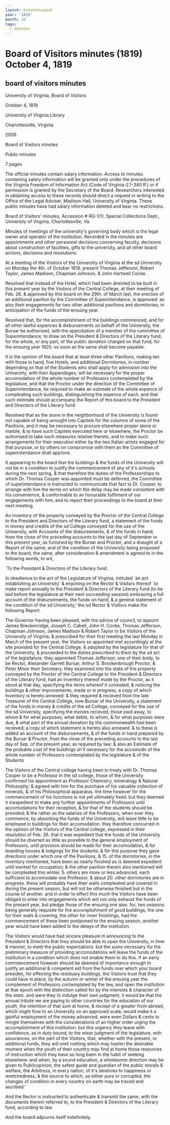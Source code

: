 ```yaml
---
layout: minutesLayout
year: '1819'
month: 10
tags:
  - minutes
---
```

Board of Visitors minutes (1819) October 4, 1819
================================================

board of visitors minutes
-------------------------

University of Virginia, Board of Visitors

October 4, 1819

University of Virginia Library

Charlottesville, Virginia

2006

Board of Visitors minutes

Public minutes

7 pages

The official minutes contain salary information. Access to minutes containing salary information will be granted only under the procedures of the Virginia Freedom of Information Act (Code of Virginia-2.1-340 ff.) or if permission is granted by the Secretary of the Board. Researchers interested in obtaining access to these records should direct a request in writing to the Office of the Legal Adviser, Madison Hall, University of Virginia. These public minutes have had salary information deleted and bear no restrictions.

Board of Visitors' minutes, Accession # RG-1/1/, Special Collections Dept., University of Virginia, Charlottesville, Va.

Minutes of meetings of the university's governing body which is the legal owner and operator of the institution. Recorded in the minutes are appointments and other personnel decisions concerning faculty, decisions about construction of facilities, gifts to the university, and all other board actions, decisions and resolutions.

At a meeting of the Visitors of the University of Virginia at the sd University on Monday the 4th. of October 1819. present Thomas Jefferson, Robert Taylor, James Madison, Chapman Johnson, & John Hartwell Cocke.

Resolved that instead of the Hotel, which had been directed to be built in this present year by the Visitors of the Central College, at their meeting of Feb. 26. & approved by this board on the 29th. of March last, the erection of an additional pavilion by the Committee of Superintendance, is approved: as also their engagements for two other additional pavilions and dormitories, in anticipation of the funds of the ensuing year.

Resolved that, for the accomplishment of the buildings commenced, and for all other lawful expences & disbursements on behalf of the University, the Bursar be authorised, with the approbation of a member of the committee of Superintendance, to draw on the President & Directors of the Literary fund, for the whole, or any part, of the public donation charged on that fund, for the ensuing year 1820. so soon as the same shall become payable.

It is the opinion of the board that at least three other Pavilions, making ten with those in hand, five Hotels, and additional Dormitories, in number depending on that of the Students who shall apply for admission into the University, with their Appendages, will be necessary for the proper accomodation of the whole number of Professors contemplated by the legislature, and that the Proctor under the direction of the Committee of Superintendance, be required to make an estimate of the whole expence of compleating such buildings, distinguishing the expence of each, and that such estimate should accompany the Report of this board to the President and Directors of the Literary fund.

Resolved that as the stone in the neighborhood of the University is found not capable of being wrought into Capitels for the columns of some of the Pavilions, and it may be necessary to procure elsewhere proper stone or marble, & to have such Capitels executed here or elsewhere, the Proctor be authorised to take such measures relative thereto, and to make such arrangements for their execution either by the two Italian artists engaged for that purpose, or by others on compromise with them as the Committee of superintendance shall approve.

It appearing to the board that the buildings & the funds of the University will not be in a condition to justify the commencement of any of it's schools during the next spring, & that therefore the duties of the Professorships to which Dr. Thomas Cooper was appointed must be deferred, the Committee of superintendance is instructed to communicate that fact to Dr. Cooper, to arrange with him the terms on which the delay may be made consistent with his convenience, & conformable to an honorable fulfilment of our engagements with him; and to report their proceedings to the board at their next meeting.

An inventory of the property conveyed by the Proctor of the Central College to the President and Directors of the Literary fund, a statement of the funds in money and credits of the sd College conveyed for the use of the University, with Accounts of the disbursements, & of the funds in hand, from the close of the preceding accounts to the last day of September in this present year, as funished by the Bursar and Proctor, and a draught of a Report of the same, and of the condition of the University being proposed to the board, the same, after consideration & amendment is agreed to in the following words, to wit,

\`To the President & Directors of the Literary fund.

In obedience to the act of the Legislature of Virginia, intituled \`an act establishing an University' & enjoining on the Rector & Visitors thereof \`to make report annually to the President & Directors of the Literary fund (to be laid before the legislature at their next succeeding session) embracing a full account of the disbursements, the funds on hand, & a general statement of the condition of the sd University,' the sd Rector & Visitors make the following Report.

The Governor having been pleased, with the advice of council, to appoint James Breckenridge, Joseph C. Cabell, John H. Cocke, Thomas Jefferson, Chapman Johnson, James Madison & Robert Taylor to be Visitors of the University of Virginia, & prescribed for their first meeting the last Monday in March of the present year, the Visitors so appointed met accordingly at the site provided for the Central College, & adopted by the legislature for that of the University, & proceeded to the duties prescribed to them by the sd act of the legistlature. they appointed Thomas Jefferson, one of their body, to be Rector, Alexander Garrett Bursar, Arthur S. Brockenbrough Proctor, & Peter Minor their Secretary. they examined into the state of the property conveyed by the Proctor of the Central College to the President & Directors of the Literary fund, had an Inventory thereof made by the Proctor, as it stood at that day, specifying the items whereof it consisted, & noticing the buildings & other improvements, made or in progress, a copy of which Inventory is hereto annexed: & they required & recieved from the late Treasurer of the Central College, now Bursar of the University, a statement of the funds in money & credits of the sd College, conveyed for the use of the sd University, specifying the monies recieved, those paid away, to whom & for what purposes; what debts, to whom, & for what purposes were due, & what part of the annual donation by the commonwealth had been recieved; a copy of which statement is hereto also annexed: & to these is added an account of the disbursements, & of the funds in hand prepared by the Bursar & Proctor, from the close of the preceding accounts to the last day of Sep. of the present year, as required by law: & also an Estimate of the probable cost of the buildings sh'll necessary for the accomodn of the whole number of Professors contemplated by the legislature & of the Students

The Visitors of the Central college having been in treaty with Dr. Thomas Cooper to be a Professor in the sd college, those of the University confirmed his appointment as Professor Chemistry, mineralogy & Natural Philosophy; & agreed with him for the purchase of his valuable collection of minerals, & of his Philosophical apparatus. the time however for the commencement of his functions is not yet ultimately fixed. but they deemed it inexpedient to make any further appointments of Professors until accomodations for their reception, & for that of the students should be provided; & the rather as the salaries of the Professors, when ever they commence, by absorbing the funds of the University, will leave little to be employed in buildings for their accomodation. they therefore concurred in the opinion of the Visitors of the Central college, expressed in their resolution of Feb. 26. that it was expedient that the funds of the University should be diverted as little as possible to the general employment of Professors, until provision should be made for their accomodation, & for boarding houses & lodgings for the students: & for this purpose they gave directions under which one of the Pavilions, & 15. of the dormitories, in the inventory mentioned, have been as nearly finished as is deemed expedient until wanted for occupation; & the other pavilion therein also mentioned will be compleated this winter. 5. others are more or less advanced, each sufficient to accomodate one Professor, & about 20. other dormitories are in progress. these will probably have their walls compleated and covered in during the present season, but will not be otherwise finished but in the course of another. and in order to effect this much the Visitors have been obliged to enter into engagements which will not only exhaust the funds of the present year, but pledge those of the ensuing one also. for, two seasons being generally requisite for the accomplishment of good buildings, the one for their walls & covering, the other for inner finishings, had the commencement of these been postponed to the ensuing season, another year would have been added to the delays of the institution.

The Visitors would have had sincere pleasure in announcing to the President & Directors that they should be able to open the University, in time & manner, to meet the public expectations. but the sums necessary for the preliminary measure of providing accomodations will leave the funds of the institution in a condition which does not enable them to do this. if an early commencement however should be deemed of importance enough to justify an additional & competent aid from the funds over which your board presides, for effecting the residuary buildings, the Visitors trust that they could have in place, by the autumn or winter of the ensuing year the complement of Professors contemplated by the law, and open the institution at that epoch with the distinction called for by the interests & character of the state. and were they to indulge their own judgment, it would be that the annual tribute we are paying to other countries for the education of our youth, the retention of that sum at home, & reciept of a greater from abroad, which might flow to an University on an approved scale, would make it a gainful employment of the money advanced, were even Dollars & cents to mingle themselves with the considerations of an higher order urging the accomplishment of this institution. but this urgency they leave with confidence, as in duty bound, to the wiser judgment of the legislature, with assurances, on the part of the Visitors, that, whether with the present, or additional funds, they will omit nothing which may hasten the desirable moment when the youth of their country may find at home those resources of instruction which they have so long been in the habit of seeking elsewhere: and when, by a sound education, a wholesome direction may be given to Publicopinion, the safest guide and guardian of the public morals & welfare, the Arbitress, in every nation, of it's destinies to happiness or wretchedness, & the source to which, as either pure or corrupted, the changes of condition in every country on earth may be traced and ascribed.'

And the Rector is instructed to authenticate & transmit the same, with the documents therein referred to, to the President & Directors of the Literary fund, according to law.

And the board adjourns itself indefinitely.
